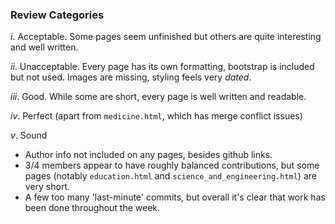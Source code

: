 ### Review Categories
*i*. Acceptable. Some pages seem unfinished but others are quite interesting and well written.

*ii*. Unacceptable. Every page has its own formatting, bootstrap is included but not used. Images are missing, styling feels very *dated*.

*iii*. Good. While some are short, every page is well written and readable.

*iv*. Perfect (apart from `medicine.html`, which has merge conflict issues)

*v*. Sound
- Author info not included on any pages, besides github links.
- 3/4 members appear to have roughly balanced contributions, but some pages (notably `education.html` and `science_and_engineering.html`) are very short.
- A few too many 'last-minute' commits, but overall it's clear that work has been done throughout the week.